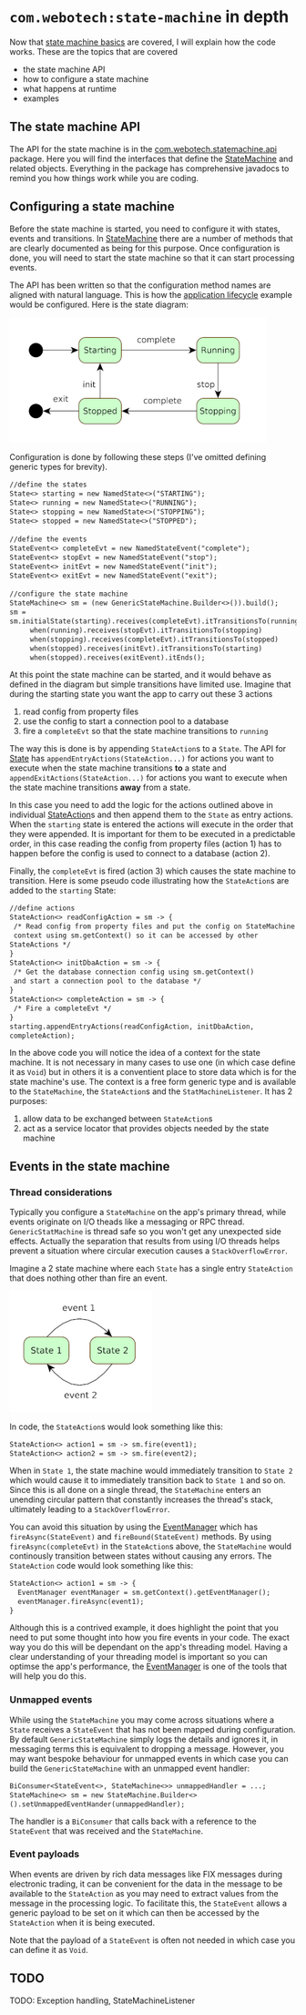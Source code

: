 # `com.webotech:state-machine` in depth

Now that [state machine basics](intro.md) are covered, I will explain how the code works. These are
the topics that are covered

* the state machine API
* how to configure a state machine
* what happens at runtime
* examples

## The state machine API

The API for the state machine is in the
[com.webotech.statemachine.api](../src/main/java/com/webotech/statemachine/api) package. Here you
will find the interfaces that define
the [StateMachine](../src/main/java/com/webotech/statemachine/api/StateMachine.java) and related
objects. Everything in the package has comprehensive javadocs to remind you how things work while
you are coding.

## Configuring a state machine

Before the state machine is started, you need to configure it with states, events and transitions.
In [StateMachine](../src/main/java/com/webotech/statemachine/api/StateMachine.java) there are a
number of methods that are clearly documented as being for this purpose. Once configuration is done,
you will need to start the state machine so that it can start processing events.

The API has been written so that the configuration method names are aligned with natural language.
This is how the [application lifecycle](intro.md#app-lifecycle-example) example would be configured.
Here is the state diagram:

![](media/State_diagram_2.png)

Configuration is done by following these steps (I've omitted defining generic types for
brevity).

```
//define the states
State<> starting = new NamedState<>("STARTING");
State<> running = new NamedState<>("RUNNING");
State<> stopping = new NamedState<>("STOPPING");
State<> stopped = new NamedState<>("STOPPED");

//define the events
StateEvent<> completeEvt = new NamedStateEvent("complete");
StateEvent<> stopEvt = new NamedStateEvent("stop");
StateEvent<> initEvt = new NamedStateEvent("init");
StateEvent<> exitEvt = new NamedStateEvent("exit");

//configure the state machine
StateMachine<> sm = (new GenericStateMachine.Builder<>()).build();
sm = sm.initialState(starting).receives(completeEvt).itTransitionsTo(running)
     when(running).receives(stopEvt).itTransitionsTo(stopping)
     when(stopping).receives(completeEvt).itTransitionsTo(stopped)
     when(stopped).receives(initEvt).itTransitionsTo(starting)
     when(stopped).receives(exitEvent).itEnds();
```

At this point the state machine can be started, and it would behave as defined in the diagram but
simple transitions have limited use. Imagine that during the starting state you want the app to
carry out these 3 actions

1. read config from property files
2. use the config to start a connection pool to a database
3. fire a `completeEvt` so that the state machine transitions to `running`

The way this is done is by appending `StateAction`s to a `State`. The API
for [State](../src/main/java/com/webotech/statemachine/api/State.java)
has `appendEntryActions(StateAction...)` for actions you want to execute when the state machine
transitions **to** a state and `appendExitActions(StateAction...)` for actions you want to execute
when the state machine transitions **away** from a state.

In this case you need to add the logic for the actions outlined above in
individual [StateAction](../src/main/java/com/webotech/statemachine/api/StateAction.java)s and then
append them to the `State` as entry actions. When the `starting` state is entered the actions will
execute in the order that they were appended. It is important for them to be executed in a
predictable order, in this case reading the config from property files (action 1) has to happen
before the config is used to connect to a database (action 2).

Finally, the `completeEvt` is fired (action 3) which causes the state machine to transition. Here is
some pseudo code illustrating how the `StateAction`s are added to the `starting` State:

```
//define actions
StateAction<> readConfigAction = sm -> {
 /* Read config from property files and put the config on StateMachine 
 context using sm.getContext() so it can be accessed by other StateActions */
}
StateAction<> initDbaAction = sm -> {
 /* Get the database connection config using sm.getContext() 
 and start a connection pool to the database */
}
StateAction<> completeAction = sm -> {
 /* Fire a completeEvt */
}
starting.appendEntryActions(readConfigAction, initDbaAction, completeAction);
```

In the above code you will notice the idea of a context for the state machine. It is not necessary
in many cases to use one (in which case define it as `Void`) but in others it is a conventient place
to store data which is for the state machine's use. The context is a free form generic type and is
available to the `StateMachine`, the `StateAction`s and the `StatMachineListener`. It has 2
purposes:

1. allow data to be exchanged between `StateAction`s
2. act as a service locator that provides objects needed by the state machine

## Events in the state machine

### Thread considerations

Typically you configure a `StateMachine` on the app's primary thread, while events originate on I/O
theads like a messaging or RPC thread. `GenericStatMachine` is thread safe so you won't get any
unexpected side effects. Actually the separation that results from using I/O threads helps prevent a
situation where circular execution causes a `StackOverflowError`.

Imagine a 2 state machine where each `State` has a single entry `StateAction` that does nothing
other than fire an event.

![](media/State_diagram_1.png)

In code, the `StateAction`s would look something like this:

```
StateAction<> action1 = sm -> sm.fire(event1);
StateAction<> action2 = sm -> sm.fire(event2);
```

When in `State 1`, the state machine would immediately transition to `State 2` which would cause it
to immediately transition back to `State 1` and so on. Since this is all done on a single thread,
the `StateMachine` enters an unending circular pattern that constantly increases the thread's stack,
ultimately leading to a `StackOverflowError`.

You can avoid this situation by using
the [EventManager](../src/main/java/com/webotech/statemachine/EventManager.java) which
has `fireAsync(StateEvent)` and `fireBound(StateEvent)` methods. By using `fireAsync(completeEvt)`
in the `StateAction`s above, the `StateMachine` would continously transition between states without
causing any errors. The `StateAction` code would look something like this:

```
StateAction<> action1 = sm -> {
  EventManager eventManager = sm.getContext().getEventManager();
  eventManager.fireAsync(event1);
}
```

Although this is a contrived example, it does highlight the point that you need to put some thought
into how you fire events in your code. The exact way you do this will be dependant on the app's
threading model. Having a clear understanding of your threading model is important so you can
optimse the app's performance,
the [EventManager](../src/main/java/com/webotech/statemachine/EventManager.java) is one of the tools
that will help you do this.

### Unmapped events

While using the `StateMachine` you may come across situations where a `State` receives
a `StateEvent` that has not been mapped during configuration. By default `GenericStateMachine`
simply logs the details and ignores it, in messaging terms this is equivalent to dropping a message.
However, you may want bespoke behaviour for unmapped events in which case you can build
the `GenericStateMachine` with an unmapped event handler:

```
BiConsumer<StateEvent<>, StateMachine<>> unmappedHandler = ...;
StateMachine<> sm = new StateMachine.Builder<>().setUnmappedEventHander(unmappedHandler);
```

The handler is a `BiConsumer` that calls back with a reference to the `StateEvent` that was received
and the `StateMachine`.

### Event payloads

When events are driven by rich data messages like FIX messages during electronic trading, it
can be convenient for the data in the message to be available to the `StateAction` as you may need
to extract values from the message in the processing logic. To facilitate this, the `StateEvent`
allows a generic payload to be set on it which can then be accessed by the `StateAction` when it is
being executed.

Note that the payload of a `StateEvent` is often not needed in which case you can define it
as `Void`.

## TODO

TODO: Exception handling, StateMachineListener
